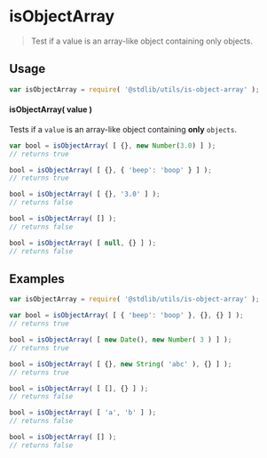 # isObjectArray

> Test if a value is an array-like object containing only objects.

<section class="usage">

## Usage

``` javascript
var isObjectArray = require( '@stdlib/utils/is-object-array' );
```

#### isObjectArray( value )

Tests if a `value` is an array-like object containing __only__ `objects`.

``` javascript
var bool = isObjectArray( [ {}, new Number(3.0) ] );
// returns true

bool = isObjectArray( [ {}, { 'beep': 'boop' } ] );
// returns true

bool = isObjectArray( [ {}, '3.0' ] );
// returns false

bool = isObjectArray( [] );
// returns false

bool = isObjectArray( [ null, {} ] );
// returns false
```

</section>

<!-- /.usage -->

<section class="examples">

## Examples

``` javascript
var isObjectArray = require( '@stdlib/utils/is-object-array' );

var bool = isObjectArray( [ { 'beep': 'boop' }, {}, {} ] );
// returns true

bool = isObjectArray( [ new Date(), new Number( 3 ) ] );
// returns true

bool = isObjectArray( [ {}, new String( 'abc' ), {} ] );
// returns true

bool = isObjectArray( [ [], {} ] );
// returns false

bool = isObjectArray( [ 'a', 'b' ] );
// returns false

bool = isObjectArray( [] );
// returns false
```

</section>

<!-- /.examples -->


<section class="links">

</section>

<!-- /.links -->
